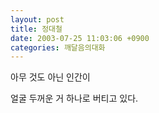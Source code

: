 ```yaml
---
layout: post
title: 정대철
date: 2003-07-25 11:03:06 +0900
categories: 깨달음의대화
---
```

아무 것도 아닌 인간이
  

  
얼굴 두꺼운 거 하나로 버티고 있다.